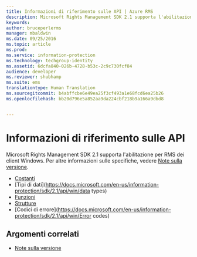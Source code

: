 ```yaml
---
title: Informazioni di riferimento sulle API | Azure RMS
description: Microsoft Rights Management SDK 2.1 supporta l'abilitazione per RMS dei client Windows.
keywords: 
author: bruceperlerms
manager: mbaldwin
ms.date: 09/25/2016
ms.topic: article
ms.prod: 
ms.service: information-protection
ms.technology: techgroup-identity
ms.assetid: 6dcfa840-026b-4728-b53c-2c9c730fcf84
audience: developer
ms.reviewer: shubhamp
ms.suite: ems
translationtype: Human Translation
ms.sourcegitcommit: b4abffcbe6e49ea25f3cf493a1e68fcd6ea25b26
ms.openlocfilehash: bb20d796e5a852aa9da224cbf218b9a166a9dbd8


---
```


# Informazioni di riferimento sulle API

Microsoft Rights Management SDK 2.1 supporta l'abilitazione per RMS dei client Windows. Per altre informazioni sulle specifiche, vedere [Note sulla versione](release-notes-rtm.md).
- [Costanti](https://docs.microsoft.com/en-us/information-protection/sdk/2.1/api/win/constants)
- [Tipi di dati](https://docs.microsoft.com/en-us/information-protection/sdk/2.1/api/win/data types)
- [Funzioni](https://docs.microsoft.com/en-us/information-protection/sdk/2.1/api/win/functions)
- [Strutture](https://docs.microsoft.com/en-us/information-protection/sdk/2.1/api/win/structures)
- [Codici di errore](https://docs.microsoft.com/en-us/information-protection/sdk/2.1/api/win/Error codes)



## Argomenti correlati

* [Note sulla versione](release-notes-rtm.md)
 

 



<!--HONumber=Sep16_HO5-->


